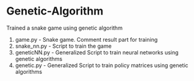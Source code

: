 # Genetic-Algorithm
Trained a snake game using genetic algorithm

1. game.py - Snake game. Comment result part for training
2. snake_nn.py - Script to train the game
3. geneticNN.py - Generalized Script to train neural networks using genetic algorithms
4. genetic.py - Generalized Script to train policy matrices using genetic algorithms
